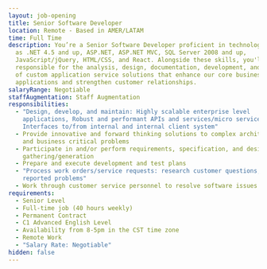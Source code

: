 ```yaml
---
layout: job-opening
title: Senior Software Developer
location: Remote - Based in AMER/LATAM
time: Full Time
description: You’re a Senior Software Developer proficient in technologies such
  as .NET 4.5 and up, ASP.NET, ASP.NET MVC, SQL Server 2008 and up,
  JavaScript/jQuery, HTML/CSS, and React. Alongside these skills, you'll be
  responsible for the analysis, design, documentation, development, and testing
  of custom application service solutions that enhance our core business
  applications and strengthen customer relationships.
salaryRange: Negotiable
staffAugmentation: Staff Augmentation
responsibilities:
  - "Design, develop, and maintain: Highly scalable enterprise level
    applications, Robust and performant APIs and services/micro services,
    Interfaces to/from internal and internal client system"
  - Provide innovative and forward thinking solutions to complex architectural
    and business critical problems
  - Participate in and/or perform requirements, specification, and design
    gathering/generation
  - Prepare and execute development and test plans
  - "Process work orders/service requests: research customer questions, verify
    reported problems"
  - Work through customer service personnel to resolve software issues
requirements:
  - Senior Level
  - Full-time job (40 hours weekly)
  - Permanent Contract
  - C1 Advanced English Level
  - Availability from 8-5pm in the CST time zone
  - Remote Work
  - "Salary Rate: Negotiable"
hidden: false
---
```

